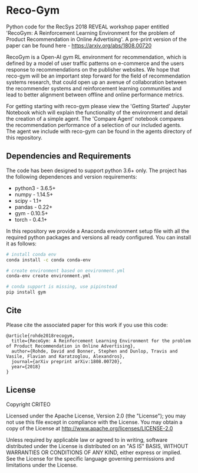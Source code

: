 # Reco-Gym

Python code for the RecSys 2018 REVEAL workshop paper entitled 'RecoGym: A Reinforcement Learning Environment for the problem of Product Recommendation in Online Advertising'. A pre-print version of the paper can be found here - https://arxiv.org/abs/1808.00720

RecoGym is a Open-AI gym RL environment for recommendation, which is defined by a model of user traffic patterns on e-commerce and the users response to recommendations on the publisher websites. We hope that reco-gym will be an important step forward for the field of recommendation systems research, that could open up an avenue of collaboration between the recommender systems and reinforcement learning communities and lead to better alignment between offline and online performance metrics.

For getting starting with reco-gym please view the 'Getting Started' Jupyter Notebook which will explain the functionality of the environment and detail the creation of a simple agent. The 'Compare Agent' notebook compares the recommendation performance of a selection of our included agents. The agent we include with reco-gym can be found in the agents directory of this repository. 

## Dependencies and Requirements
The code has been designed to support python 3.6+ only. The project has the following dependences and version requirements:

- python3 - 3.6.5+
- numpy - 1.14.5+
- scipy - 1.1+
- pandas - 0.22+
- gym - 0.10.5+
- torch - 0.4.1+

In this repository we provide a Anaconda environment setup file with all the required python packages and versions all ready configured. You can install it as follows:

```bash
# install conda env
conda install -c conda conda-env

# create environment based on environment.yml
conda-env create environment.yml

# conda support is missing, use pipinstead
pip install gym
```

## Cite

Please cite the associated paper for this work if you use this code:

```
@article{rohde2018recogym,
  title={RecoGym: A Reinforcement Learning Environment for the problem of Product Recommendation in Online Advertising},
  author={Rohde, David and Bonner, Stephen and Dunlop, Travis and Vasile, Flavian and Karatzoglou, Alexandros},
  journal={arXiv preprint arXiv:1808.00720},
  year={2018}
}
```

## License

Copyright CRITEO

Licensed under the Apache License, Version 2.0 (the "License"); you may not use this file except in compliance with the License. You may obtain a copy of the License at http://www.apache.org/licenses/LICENSE-2.0

Unless required by applicable law or agreed to in writing, software distributed under the License is distributed on an "AS IS" BASIS, WITHOUT WARRANTIES OR CONDITIONS OF ANY KIND, either express or implied.
See the License for the specific language governing permissions and limitations under the License.